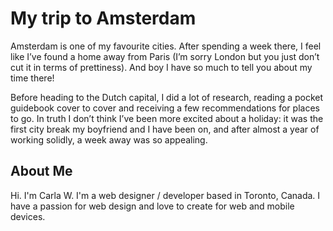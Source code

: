 # My trip to Amsterdam

Amsterdam is one of my favourite cities. After spending a week there, I feel like I’ve found a home away from Paris (I’m sorry London but you just don’t cut it in terms of prettiness). And boy I have so much to tell you about my time there!

Before heading to the Dutch capital, I did a lot of research, reading a pocket guidebook cover to cover and receiving a few recommendations for places to go. In truth I don’t think I’ve been more excited about a holiday: it was the first city break my boyfriend and I have been on, and after almost a year of working solidly, a week away was so appealing.

## About Me
Hi. I'm Carla W. I'm a web designer / developer based in Toronto, Canada. I have a passion for web design and love to create for web and mobile devices.
